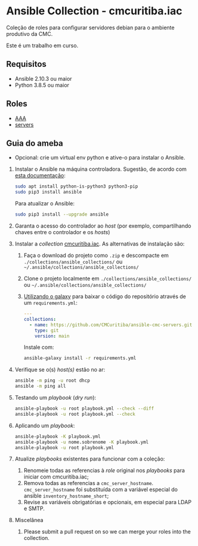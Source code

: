 # Ansible Collection - cmcuritiba.iac

Coleção de roles para configurar servidores debian para o ambiente produtivo da CMC.

Este é um trabalho em curso.

## Requisitos

- Ansible 2.10.3 ou maior
- Python 3.8.5 ou maior

## Roles

- [AAA](roles/aaa/README.md)
- [servers](roles/servers/README.md)

## Guia do ameba

- Opcional: crie um virtual env python e ative-o para instalar o Ansible.

1. Instalar o Ansible na máquina controladora. Sugestão, de acordo com [esta documentação](https://docs.ansible.com/ansible/latest/installation_guide/intro_installation.html#installing-ansible-with-pip):

   ```bash
   sudo apt install python-is-python3 python3-pip
   sudo pip3 install ansible
   ```

   Para atualizar o Ansible:

   ```bash
   sudo pip3 install --upgrade ansible
   ```

1. Garanta o acesso do controlador ao _host_ (por exemplo, compartilhando chaves entre o controlador e os _hosts_)
1. Instalar a _collection_ [cmcuritiba.iac](https://github.com/CMCuritiba/ansible-cmc-servers).
   As alternativas de instalação são:
   1. Faça o download do projeto como `.zip` e descompacte em `./collections/ansible_collections/` ou `~/.ansible/collections/ansible_collections/`
   1. Clone o projeto localmente em `./collections/ansible_collections/` ou `~/.ansible/collections/ansible_collections/`
   1. [Utilizando o galaxy](https://docs.ansible.com/ansible/latest/user_guide/collections_using.html) para baixar o código do repositório através de um `requirements.yml`:

      ```yml
      ---
      collections:
        - name: https://github.com/CMCuritiba/ansible-cmc-servers.git
          type: git
          version: main
      ```

      Instale com:

      ```bash
      ansible-galaxy install -r requirements.yml
      ```

1. Verifique se o(s) _host(s)_ estão no ar:

   ```bash
   ansible -m ping -u root dhcp
   ansible -m ping all
   ```

1. Testando um _playbook_ (_dry run_):

   ```bash
   ansible-playbook -u root playbook.yml --check --diff
   ansible-playbook -u root playbook.yml --check
   ```

1. Aplicando um _playbook_:

   ```bash
   ansible-playbook -K playbook.yml
   ansible-playbook -u nome.sobrenome -K playbook.yml
   ansible-playbook -u root playbook.yml
   ```

1. Atualize _playbooks_ existentes para funcionar com a coleção:
   1. Renomeie todas as referencias à _role_ original nos _playbooks_ para iniciar com cmcuritiba.iac;
   1. Remova todas as referencias a `cmc_server_hostname`. `cmc_server_hostname` foi substituída com a variável especial do ansible `inventory_hostname_short`;
   1. Revise as variáveis obrigatórias e opcionais, em especial para LDAP e SMTP.
1. Miscelânea
   1. Please submit a pull request on so we can merge your roles into the collection.
